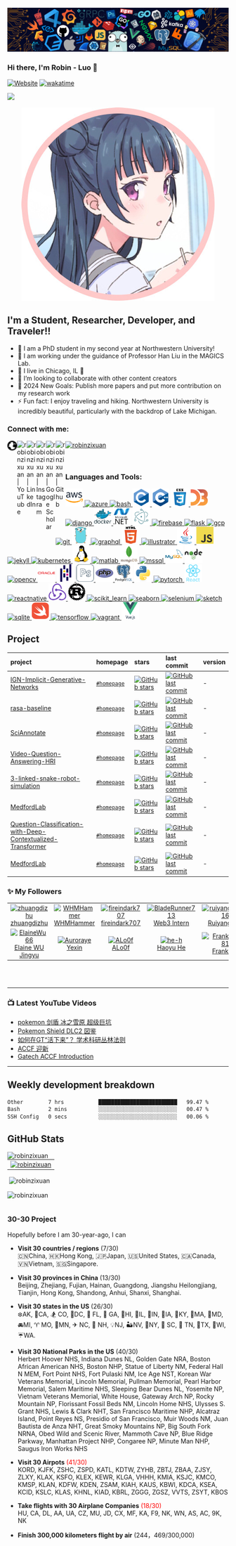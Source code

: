 
<p align="center"><img src="assert/header_.png" /></p>

### Hi there, I'm Robin - Luo 👋 

[![Website](https://img.shields.io/website?label=robinzixuan.com&style=for-the-badge&url=https%3A%2F%2Fcodestackr.com)](https://hluo76.github.io/robin.github.io/)
[![wakatime](https://wakatime.com/badge/user/5d89be5e-117e-4882-805a-5aedd1abcb86/project/0617f7fd-c528-4ef5-bd2e-56df133b971c.svg)](https://wakatime.com/badge/user/5d89be5e-117e-4882-805a-5aedd1abcb86/project/0617f7fd-c528-4ef5-bd2e-56df133b971c)

<img src="https://count.getloli.com/get/@:robinzixuan?theme=moebooru" />




<p align="center"><img src="assert/oqaazcctup1.jpeg" alt="robinzixuan" /></p>



## I'm a Student, Researcher, Developer, and Traveler!!

- 🔭 I am a PhD student in my second year at Northwestern University!
- 🤖 I am working under the guidance of Professor Han Liu in the MAGICS Lab.
- 🌱 I live in Chicago, IL 🤣
- 👯 I’m looking to collaborate with other content creators
- 🥅 2024 New Goals: Publish more papers and put more contribution on my research work
- ⚡ Fun fact: I enjoy traveling and hiking. Northwestern University is incredibly beautiful, particularly with the backdrop of Lake Michigan.




### Connect with me:

[<img align="left" alt="robinzixuan.com" width="22px" src="https://raw.githubusercontent.com/iconic/open-iconic/master/svg/globe.svg" />][website]
[<img align="left" alt="robinzixuan | YouTube" width="22px" src="https://cdn.jsdelivr.net/npm/simple-icons@v3/icons/youtube.svg" />][youtube]


[<img align="left" alt="robinzixuan | LinkedIn" width="22px" src="https://cdn.jsdelivr.net/npm/simple-icons@v3/icons/linkedin.svg" />][linkedin]
[<img align="left" alt="robinzixuan | Instagram" width="22px" src="https://cdn.jsdelivr.net/npm/simple-icons@v3/icons/instagram.svg" />][instagram]
[<img align="left" alt="robinzixuan | Google Scholar" width="22px" src="https://cdn.jsdelivr.net/npm/simple-icons@v3/icons/googlescholar.svg" />][googlescholar]


[<img align="left" alt="robinzixuan | Github" width="22px" src="https://cdn.jsdelivr.net/npm/simple-icons@v3/icons/github.svg" />][webdevplaylist]
<a href="https://twitter.com/robinzixuan" target="blank"><img align="center" src="https://raw.githubusercontent.com/rahuldkjain/github-profile-readme-generator/master/src/images/icons/Social/twitter.svg" alt="robinzixuan" height="30" width="40" /></a>

<br />

### Languages and Tools:
<p align="left"> <a href="https://aws.amazon.com" target="_blank" rel="noreferrer"> <img src="https://raw.githubusercontent.com/devicons/devicon/master/icons/amazonwebservices/amazonwebservices-original-wordmark.svg" alt="aws" width="40" height="40"/> </a> <a href="https://azure.microsoft.com/en-in/" target="_blank" rel="noreferrer"> <img src="https://www.vectorlogo.zone/logos/microsoft_azure/microsoft_azure-icon.svg" alt="azure" width="40" height="40"/> </a> <a href="https://www.gnu.org/software/bash/" target="_blank" rel="noreferrer"> <img src="https://www.vectorlogo.zone/logos/gnu_bash/gnu_bash-icon.svg" alt="bash" width="40" height="40"/> </a> <a href="https://www.cprogramming.com/" target="_blank" rel="noreferrer"> <img src="https://raw.githubusercontent.com/devicons/devicon/master/icons/c/c-original.svg" alt="c" width="40" height="40"/> </a> <a href="https://www.w3schools.com/cpp/" target="_blank" rel="noreferrer"> <img src="https://raw.githubusercontent.com/devicons/devicon/master/icons/cplusplus/cplusplus-original.svg" alt="cplusplus" width="40" height="40"/> </a> <a href="https://www.w3schools.com/css/" target="_blank" rel="noreferrer"> <img src="https://raw.githubusercontent.com/devicons/devicon/master/icons/css3/css3-original-wordmark.svg" alt="css3" width="40" height="40"/> </a> <a href="https://d3js.org/" target="_blank" rel="noreferrer"> <img src="https://raw.githubusercontent.com/devicons/devicon/master/icons/d3js/d3js-original.svg" alt="d3js" width="40" height="40"/> </a> <a href="https://www.djangoproject.com/" target="_blank" rel="noreferrer"> <img src="https://cdn.worldvectorlogo.com/logos/django.svg" alt="django" width="40" height="40"/> </a> <a href="https://www.docker.com/" target="_blank" rel="noreferrer"> <img src="https://raw.githubusercontent.com/devicons/devicon/master/icons/docker/docker-original-wordmark.svg" alt="docker" width="40" height="40"/> </a> <a href="https://dotnet.microsoft.com/" target="_blank" rel="noreferrer"> <img src="https://raw.githubusercontent.com/devicons/devicon/master/icons/dot-net/dot-net-original-wordmark.svg" alt="dotnet" width="40" height="40"/> </a> <a href="https://www.electronjs.org" target="_blank" rel="noreferrer"> <img src="https://raw.githubusercontent.com/devicons/devicon/master/icons/electron/electron-original.svg" alt="electron" width="40" height="40"/> </a> <a href="https://firebase.google.com/" target="_blank" rel="noreferrer"> <img src="https://www.vectorlogo.zone/logos/firebase/firebase-icon.svg" alt="firebase" width="40" height="40"/> </a> <a href="https://flask.palletsprojects.com/" target="_blank" rel="noreferrer"> <img src="https://www.vectorlogo.zone/logos/pocoo_flask/pocoo_flask-icon.svg" alt="flask" width="40" height="40"/> </a> <a href="https://cloud.google.com" target="_blank" rel="noreferrer"> <img src="https://www.vectorlogo.zone/logos/google_cloud/google_cloud-icon.svg" alt="gcp" width="40" height="40"/> </a> <a href="https://git-scm.com/" target="_blank" rel="noreferrer"> <img src="https://www.vectorlogo.zone/logos/git-scm/git-scm-icon.svg" alt="git" width="40" height="40"/> </a> <a href="https://golang.org" target="_blank" rel="noreferrer"> <img src="https://raw.githubusercontent.com/devicons/devicon/master/icons/go/go-original.svg" alt="go" width="40" height="40"/> </a> <a href="https://graphql.org" target="_blank" rel="noreferrer"> <img src="https://www.vectorlogo.zone/logos/graphql/graphql-icon.svg" alt="graphql" width="40" height="40"/> </a> <a href="https://www.w3.org/html/" target="_blank" rel="noreferrer"> <img src="https://raw.githubusercontent.com/devicons/devicon/master/icons/html5/html5-original-wordmark.svg" alt="html5" width="40" height="40"/> </a> <a href="https://www.adobe.com/in/products/illustrator.html" target="_blank" rel="noreferrer"> <img src="https://www.vectorlogo.zone/logos/adobe_illustrator/adobe_illustrator-icon.svg" alt="illustrator" width="40" height="40"/> </a> <a href="https://www.java.com" target="_blank" rel="noreferrer"> <img src="https://raw.githubusercontent.com/devicons/devicon/master/icons/java/java-original.svg" alt="java" width="40" height="40"/> </a> <a href="https://developer.mozilla.org/en-US/docs/Web/JavaScript" target="_blank" rel="noreferrer"> <img src="https://raw.githubusercontent.com/devicons/devicon/master/icons/javascript/javascript-original.svg" alt="javascript" width="40" height="40"/> </a> <a href="https://jekyllrb.com/" target="_blank" rel="noreferrer"> <img src="https://www.vectorlogo.zone/logos/jekyllrb/jekyllrb-icon.svg" alt="jekyll" width="40" height="40"/> </a> <a href="https://kubernetes.io" target="_blank" rel="noreferrer"> <img src="https://www.vectorlogo.zone/logos/kubernetes/kubernetes-icon.svg" alt="kubernetes" width="40" height="40"/> </a> <a href="https://www.linux.org/" target="_blank" rel="noreferrer"> <img src="https://raw.githubusercontent.com/devicons/devicon/master/icons/linux/linux-original.svg" alt="linux" width="40" height="40"/> </a> <a href="https://www.mathworks.com/" target="_blank" rel="noreferrer"> <img src="https://upload.wikimedia.org/wikipedia/commons/2/21/Matlab_Logo.png" alt="matlab" width="40" height="40"/> </a> <a href="https://www.mongodb.com/" target="_blank" rel="noreferrer"> <img src="https://raw.githubusercontent.com/devicons/devicon/master/icons/mongodb/mongodb-original-wordmark.svg" alt="mongodb" width="40" height="40"/> </a> <a href="https://www.microsoft.com/en-us/sql-server" target="_blank" rel="noreferrer"> <img src="https://www.svgrepo.com/show/303229/microsoft-sql-server-logo.svg" alt="mssql" width="40" height="40"/> </a> <a href="https://www.mysql.com/" target="_blank" rel="noreferrer"> <img src="https://raw.githubusercontent.com/devicons/devicon/master/icons/mysql/mysql-original-wordmark.svg" alt="mysql" width="40" height="40"/> </a> <a href="https://nodejs.org" target="_blank" rel="noreferrer"> <img src="https://raw.githubusercontent.com/devicons/devicon/master/icons/nodejs/nodejs-original-wordmark.svg" alt="nodejs" width="40" height="40"/> </a> <a href="https://opencv.org/" target="_blank" rel="noreferrer"> <img src="https://www.vectorlogo.zone/logos/opencv/opencv-icon.svg" alt="opencv" width="40" height="40"/> </a> <a href="https://www.oracle.com/" target="_blank" rel="noreferrer"> <img src="https://raw.githubusercontent.com/devicons/devicon/master/icons/oracle/oracle-original.svg" alt="oracle" width="40" height="40"/> </a> <a href="https://pandas.pydata.org/" target="_blank" rel="noreferrer"> <img src="https://raw.githubusercontent.com/devicons/devicon/2ae2a900d2f041da66e950e4d48052658d850630/icons/pandas/pandas-original.svg" alt="pandas" width="40" height="40"/> </a> <a href="https://www.photoshop.com/en" target="_blank" rel="noreferrer"> <img src="https://raw.githubusercontent.com/devicons/devicon/master/icons/photoshop/photoshop-line.svg" alt="photoshop" width="40" height="40"/> </a> <a href="https://www.php.net" target="_blank" rel="noreferrer"> <img src="https://raw.githubusercontent.com/devicons/devicon/master/icons/php/php-original.svg" alt="php" width="40" height="40"/> </a> <a href="https://www.postgresql.org" target="_blank" rel="noreferrer"> <img src="https://raw.githubusercontent.com/devicons/devicon/master/icons/postgresql/postgresql-original-wordmark.svg" alt="postgresql" width="40" height="40"/> </a> <a href="https://www.python.org" target="_blank" rel="noreferrer"> <img src="https://raw.githubusercontent.com/devicons/devicon/master/icons/python/python-original.svg" alt="python" width="40" height="40"/> </a> <a href="https://pytorch.org/" target="_blank" rel="noreferrer"> <img src="https://www.vectorlogo.zone/logos/pytorch/pytorch-icon.svg" alt="pytorch" width="40" height="40"/> </a> <a href="https://reactjs.org/" target="_blank" rel="noreferrer"> <img src="https://raw.githubusercontent.com/devicons/devicon/master/icons/react/react-original-wordmark.svg" alt="react" width="40" height="40"/> </a> <a href="https://reactnative.dev/" target="_blank" rel="noreferrer"> <img src="https://reactnative.dev/img/header_logo.svg" alt="reactnative" width="40" height="40"/> </a> <a href="https://redux.js.org" target="_blank" rel="noreferrer"> <img src="https://raw.githubusercontent.com/devicons/devicon/master/icons/redux/redux-original.svg" alt="redux" width="40" height="40"/> </a> <a href="https://www.rust-lang.org" target="_blank" rel="noreferrer"> <img src="https://raw.githubusercontent.com/devicons/devicon/master/icons/rust/rust-plain.svg" alt="rust" width="40" height="40"/> </a> <a href="https://scikit-learn.org/" target="_blank" rel="noreferrer"> <img src="https://upload.wikimedia.org/wikipedia/commons/0/05/Scikit_learn_logo_small.svg" alt="scikit_learn" width="40" height="40"/> </a> <a href="https://seaborn.pydata.org/" target="_blank" rel="noreferrer"> <img src="https://seaborn.pydata.org/_images/logo-mark-lightbg.svg" alt="seaborn" width="40" height="40"/> </a> <a href="https://www.selenium.dev" target="_blank" rel="noreferrer"> <img src="https://raw.githubusercontent.com/detain/svg-logos/780f25886640cef088af994181646db2f6b1a3f8/svg/selenium-logo.svg" alt="selenium" width="40" height="40"/> </a> <a href="https://www.sketch.com/" target="_blank" rel="noreferrer"> <img src="https://www.vectorlogo.zone/logos/sketchapp/sketchapp-icon.svg" alt="sketch" width="40" height="40"/> </a> <a href="https://www.sqlite.org/" target="_blank" rel="noreferrer"> <img src="https://www.vectorlogo.zone/logos/sqlite/sqlite-icon.svg" alt="sqlite" width="40" height="40"/> </a> <a href="https://developer.apple.com/swift/" target="_blank" rel="noreferrer"> <img src="https://raw.githubusercontent.com/devicons/devicon/master/icons/swift/swift-original.svg" alt="swift" width="40" height="40"/> </a> <a href="https://www.tensorflow.org" target="_blank" rel="noreferrer"> <img src="https://www.vectorlogo.zone/logos/tensorflow/tensorflow-icon.svg" alt="tensorflow" width="40" height="40"/> </a> <a href="https://www.vagrantup.com/" target="_blank" rel="noreferrer"> <img src="https://www.vectorlogo.zone/logos/vagrantup/vagrantup-icon.svg" alt="vagrant" width="40" height="40"/> </a> <a href="https://vuejs.org/" target="_blank" rel="noreferrer"> <img src="https://raw.githubusercontent.com/devicons/devicon/master/icons/vuejs/vuejs-original-wordmark.svg" alt="vuejs" width="40" height="40"/> </a> <a href="https://vuepress.vuejs.org/" target="_blank" rel="noreferrer"> </a> </p>


## Project
project | homepage | stars | last commit | version 
:--- | --- | :--- | :--- |  :--- 
[IGN-Implicit-Generative-Networks](https://github.com/robinzixuan/IGN-Implicit-Generative-Networks) | [`#homepage`](https://github.com/robinzixuan/IGN-Implicit-Generative-Networks) | [![GitHub stars](https://img.shields.io/github/stars/robinzixuan/IGN-Implicit-Generative-Networks?style=flat)](https://github.com/robinzixuan/IGN-Implicit-Generative-Networks/stargazers) | [![GitHub last commit](https://img.shields.io/github/last-commit/robinzixuan/IGN-Implicit-Generative-Networks?style=flat&label=last)](https://github.com/robinzixuan/IGN-Implicit-Generative-Networks/commits) | - |
[rasa-baseline](https://github.com/robinzixuan/IGN-Implicit-Generative-Networks) | [`#homepage`](https://github.com/robinzixuan/rasa-baseline) | [![GitHub stars](https://img.shields.io/github/stars/robinzixuan/rasa-baseline?style=flat)](https://github.com/robinzixuan/rasa-baseline/stargazers) | [![GitHub last commit](https://img.shields.io/github/last-commit/robinzixuan/rasa-baseline?style=flat&label=last)](https://github.com/robinzixuan/rasa-baseline/commits) | - |
[SciAnnotate](https://github.com/robinzixuan/SciAnnotate) | [`#homepage`](https://github.com/robinzixuan/SciAnnotate) | [![GitHub stars](https://img.shields.io/github/stars/robinzixuan/SciAnnotate?style=flat)](https://github.com/robinzixuan/SciAnnotate/stargazers) | [![GitHub last commit](https://img.shields.io/github/last-commit/robinzixuan/SciAnnotate?style=flat&label=last)](https://github.com/robinzixuan/SciAnnotate/commits) | - |
[Video-Question-Answering-HRI](https://github.com/robinzixuan/Video-Question-Answering-HRI) | [`#homepage`](https://github.com/robinzixuan/Video-Question-Answering-HRI) | [![GitHub stars](https://img.shields.io/github/stars/robinzixuan/Video-Question-Answering-HRI?style=flat)](https://github.com/robinzixuan/Video-Question-Answering-HRI/stargazers) | [![GitHub last commit](https://img.shields.io/github/last-commit/robinzixuan/Video-Question-Answering-HRI?style=flat&label=last)](https://github.com/robinzixuan/Video-Question-Answering-HRI/commits) | - |
[3-linked-snake-robot-simulation](https://github.com/robinzixuan/3-linked-snake-robot-simulation) | [`#homepage`](https://github.com/robinzixuan/3-linked-snake-robot-simulation) | [![GitHub stars](https://img.shields.io/github/stars/robinzixuan/3-linked-snake-robot-simulation?style=flat)](https://github.com/robinzixuan/3-linked-snake-robot-simulation/stargazers) | [![GitHub last commit](https://img.shields.io/github/last-commit/robinzixuan/3-linked-snake-robot-simulation?style=flat&label=last)](https://github.com/robinzixuan/3-linked-snake-robot-simulation/commits) | - |
[MedfordLab](https://github.com/robinzixuan/MedfordLab) | [`#homepage`](https://github.com/robinzixuan/MedfordLab) | [![GitHub stars](https://img.shields.io/github/stars/robinzixuan/MedfordLab?style=flat)](https://github.com/robinzixuan/MedfordLab/stargazers) | [![GitHub last commit](https://img.shields.io/github/last-commit/robinzixuan/MedfordLab?style=flat&label=last)](https://github.com/robinzixuan/MedfordLab/commits) | - |
[Question-Classification-with-Deep-Contextualized-Transformer](https://github.com/robinzixuan/Question-Classification-with-Deep-Contextualized-Transformer) | [`#homepage`](https://github.com/robinzixuan/Question-Classification-with-Deep-Contextualized-Transformer) | [![GitHub stars](https://img.shields.io/github/stars/robinzixuan/Question-Classification-with-Deep-Contextualized-Transformer?style=flat)](https://github.com/robinzixuan/Question-Classification-with-Deep-Contextualized-Transformer/stargazers) | [![GitHub last commit](https://img.shields.io/github/last-commit/robinzixuan/Question-Classification-with-Deep-Contextualized-Transformer?style=flat&label=last)](https://github.com/robinzixuan/Question-Classification-with-Deep-Contextualized-Transformer/commits) | - |
[MedfordLab](https://github.com/michaelyeah7/roblax) | [`#homepage`](https://github.com/michaelyeah7/roblax) | [![GitHub stars](https://img.shields.io/github/stars/michaelyeah7/roblax?style=flat)](https://github.com/michaelyeah7/roblax/stargazers) | [![GitHub last commit](https://img.shields.io/github/last-commit/michaelyeah7/roblax?style=flat&label=last)](https://github.com/michaelyeah7/roblax/commits) | - |



### :sparkles: My Followers
<!--START_SECTION:top-followers-->
<table>
  <tr>
    <td align="center">
      <a href="https://github.com/zhuangdizhu">
        <img src="https://avatars2.githubusercontent.com/u/10665751" width="100px;" alt="zhuangdizhu"/>
      </a>
      <br />
      <a href="https://github.com/zhuangdizhu">zhuangdizhu</a>
    </td>
    <td align="center">
      <a href="https://github.com/WHMHammer">
        <img src="https://avatars2.githubusercontent.com/u/35433952" width="100px;" alt="WHMHammer"/>
      </a>
      <br />
      <a href="https://github.com/WHMHammer">WHMHammer</a>
    </td>
    <td align="center">
      <a href="https://github.com/fireindark707">
        <img src="https://avatars2.githubusercontent.com/u/30530581" width="100px;" alt="fireindark707"/>
      </a>
      <br />
      <a href="https://github.com/fireindark707">fireindark707</a>
    </td>
    <td align="center">
      <a href="https://github.com/BladeRunner713">
        <img src="https://avatars2.githubusercontent.com/u/9507828" width="100px;" alt="BladeRunner713"/>
      </a>
      <br />
      <a href="https://github.com/BladeRunner713">Web3 Intern</a>
    </td>
    <td align="center">
      <a href="https://github.com/ruiyangqin2016">
        <img src="https://avatars2.githubusercontent.com/u/35632188" width="100px;" alt="ruiyangqin2016"/>
      </a>
      <br />
      <a href="https://github.com/ruiyangqin2016">Ruiyang Qin</a>
    </td>
    <td align="center">
      <a href="https://github.com/linghuix">
        <img src="https://avatars2.githubusercontent.com/u/31810858" width="100px;" alt="linghuix"/>
      </a>
      <br />
      <a href="https://github.com/linghuix">Jerry X</a>
    </td>
    <td align="center">
      <a href="https://github.com/proudhuma">
        <img src="https://avatars2.githubusercontent.com/u/26041129" width="100px;" alt="proudhuma"/>
      </a>
      <br />
      <a href="https://github.com/proudhuma">hhu</a>
    </td>
  </tr>
  <tr>
    <td align="center">
      <a href="https://github.com/ElaineWu66">
        <img src="https://avatars2.githubusercontent.com/u/71010461" width="100px;" alt="ElaineWu66"/>
      </a>
      <br />
      <a href="https://github.com/ElaineWu66">Elaine WU Jingyu</a>
    </td>
    <td align="center">
      <a href="https://github.com/Auroraye">
        <img src="https://avatars2.githubusercontent.com/u/28421394" width="100px;" alt="Auroraye"/>
      </a>
      <br />
      <a href="https://github.com/Auroraye">Yexin </a>
    </td>
    <td align="center">
      <a href="https://github.com/ALo0f">
        <img src="https://avatars2.githubusercontent.com/u/48449610" width="100px;" alt="ALo0f"/>
      </a>
      <br />
      <a href="https://github.com/ALo0f">ALo0f</a>
    </td>
    <td align="center">
      <a href="https://github.com/he-h">
        <img src="https://avatars2.githubusercontent.com/u/43588065" width="100px;" alt="he-h"/>
      </a>
      <br />
      <a href="https://github.com/he-h">Haoyu He</a>
    </td>
    <td align="center">
      <a href="https://github.com/Frank-Gu-81">
        <img src="https://avatars2.githubusercontent.com/u/93494304" width="100px;" alt="Frank-Gu-81"/>
      </a>
      <br />
      <a href="https://github.com/Frank-Gu-81">Frank Gu</a>
    </td>
    <td align="center">
      <a href="https://github.com/sherryqchen">
        <img src="https://avatars2.githubusercontent.com/u/41886668" width="100px;" alt="sherryqchen"/>
      </a>
      <br />
      <a href="https://github.com/sherryqchen">sherryqchen</a>
    </td>
    <td align="center">
      <a href="https://github.com/gugeyao">
        <img src="https://avatars2.githubusercontent.com/u/42479117" width="100px;" alt="gugeyao"/>
      </a>
      <br />
      <a href="https://github.com/gugeyao">gugeyao</a>
    </td>
  </tr>
</table>
<!--END_SECTION:top-followers-->



<br />
<br />

---

### 📺 Latest YouTube Videos

<!-- YOUTUBE:START -->
- [pokemon 剑盾 冰之雪原 超级巨坑](https://www.youtube.com/watch?v=GiLNad7ZnZs)
- [Pokemon Shield DLC2 図鉴](https://www.youtube.com/watch?v=jwzX9h6wwwU)
- [如何在GT“活下来”？  学术科研丛林法则](https://www.youtube.com/watch?v=-nsZfbKDXf4)
- [ACCF 迎新](https://www.youtube.com/watch?v=4MvZEMnfi8g)
- [Gatech ACCF Introduction](https://www.youtube.com/watch?v=6pvNFmADnK0)
<!-- YOUTUBE:END -->


---

## Weekly development breakdown
  
<!--START_SECTION:waka-->

```txt
Other        7 hrs           █████████████████████████   99.47 %
Bash         2 mins          ░░░░░░░░░░░░░░░░░░░░░░░░░   00.47 %
SSH Config   0 secs          ░░░░░░░░░░░░░░░░░░░░░░░░░   00.06 %
```

<!--END_SECTION:waka-->


  

## GitHub Stats
  
 





  <table><tbody><tr style="border: none !important;">

  <p><img align="left" src="https://github-readme-stats.vercel.app/api/top-langs?username=robinzixuan&show_icons=true&locale=en&layout=compact" alt="robinzixuan" /></p>

  <td style="border: none !important;"><span><a href="https://github.com/ryo-ma/github-profile-trophy"><img src="https://github-profile-trophy.vercel.app/?username=robinzixuan&theme=radical" alt="robinzixuan" /></a></span></td>

  </tr></tbody></table>
  <table><tbody><tr style="border: none !important;">

  <p>&nbsp;<img align="center" src="https://github-readme-stats.vercel.app/api?username=robinzixuan&show_icons=true&locale=en" alt="robinzixuan" /></p>

<p><img align="center" src="https://github-readme-streak-stats.herokuapp.com/?user=robinzixuan&" alt="robinzixuan" /></p>
    

  </tr></tbody></table>
  





[website]: https://hluo76.github.io/robin.github.io/
[twitter]: https://twitter.com/RobinZixuan
[youtube]: https://www.youtube.com/channel/UC9HneNVKAQRPf5Dkl6qs2-Q
[instagram]: https://www.instagram.com/robinzixuan1997/
[linkedin]: https://www.linkedin.com/in/robinluo-18gatech/
[webdevplaylist]: https://github.com/robinzixuan
[googlescholar]: https://scholar.google.com/citations?user=MzH7kAcAAAAJ&hl=en

### 30-30 Project
<h></h>
<p>Hopefully before I am 30-year-ago, I can</p>
<ul>
<li><p><b>Visit 30 countries / regions</b> (7/30)<br />
🇨🇳China, 🇭🇰Hong Kong, 🇯🇵Japan,  🇺🇸United States, 🇨🇦Canada, 🇻🇳Vietnam, 🇸🇬Singapore.<br />
</p>
</li>
<li><p><b>Visit 30 provinces in China</b> (13/30)</font><br />
Beijing, Zhejiang, Fujian, Hainan, Guangdong, Jiangshu
Heilongjiang, Tianjin, Hong Kong, Shandong, Anhui, Shanxi,
Shanghai.</p>
</li>
<li><p><b>Visit 30 states in the US</b> (26/30)<br />
❄️AK, 🌉CA, 🏂 CO, 🐼DC, 🍊 FL, 🍑 GA, 🌋HI, 💨IL, 🏁IN, 🚜IA, 🏇KY, 🔮MA, 🐢MD,  🚘MI, ♈ MO, 🌟MN, ✈ NC, 🐍 NH, 💡NJ, 🏜️NV, 🗽NY, 🌴 SC, 🎸 TN, 🗼TX, 🍺WI, ☔WA.</p>
</li>
<li><p><b>Visit 30 National Parks in the US</b> (40/30)<br />
    Herbert Hoover NHS, Indiana Dunes NL, Golden Gate NRA, Boston African American
    NHS, Boston NHP, Statue of Liberty NM, Federal Hall N MEM, Fort Point NHS, Fort Pulaski NM, 
Ice Age NST, Korean War Veterans Memorial, Lincoln Memorial, Pullman Memorial, Pearl Harbor Memorial, 
Salem Maritime NHS, Sleeping Bear Dunes NL, Yosemite NP, Vietnam Veterans Memorial, White House, Gateway Arch NP, Rocky Mountain NP, Florissant Fossil Beds NM, Lincoln Home NHS, Ulysses S. Grant NHS, Lewis & Clark NHT, San Francisco Maritime NHP, Alcatraz Island, Point Reyes NS, Presidio of San Francisco, Muir Woods NM, Juan Bautista de Anza NHT, 
 Great Smoky Mountains NP, Big South Fork NRNA, Obed Wild and Scenic River, Mammoth Cave NP, Blue Ridge Parkway, Manhattan Project NHP, Congaree NP, Minute Man NHP, Saugus Iron Works NHS </p>
    </li>
<li><p><b>Visit 30 Airpots</b> <span style="color:red">(41/30)</span><br />
KORD, KJFK, ZSHC, ZSPD, KATL, KDTW, ZYHB, ZBTJ, ZBAA, ZJSY, ZLXY, KLAX, KSFO, KLEX, KEWR, KLGA, VHHH, KMIA, KSJC, KMCO, KMSP, KLAN, KDFW, KDEN, ZSAM, KIAH, KAUS, KBWI, KDCA, KSEA, KCID, KSLC, KLAS, KHNL, KIAD, KBRL, ZGGG, ZGSZ, VVTS, ZSYT, KBOS  </p>
</li>
<li><p><b>Take flights with 30 Airplane Companies</b> <font color=red>(18/30)</font><br />
HU, CA, DL, AA, UA, CZ, MU, JD, CX, MF, KA, F9, NK, WN, AS, AC, 9K, NK </p>
</li>
<li><p><b>Finish 300,000 kilometers flight by air</b> (244，469/300,000)</p>
